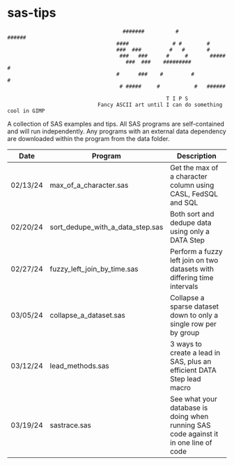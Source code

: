 # sas-tips

                                         #######          #          ######
                                       ####              # #        #   
                                       ###  ###         #   #       #      
                                        ###   ###      #     #       #####
                                          ###  ###    #########           #
                                       #      ###    #         #          # 
                                        # #####     #           #   ######  
                        
                                                       T I P S 
                                 Fancy ASCII art until I can do something cool in GIMP

A collection of SAS examples and tips. All SAS programs are self-contained and will run independently. 
Any programs with an external data dependency are downloaded within the program from the data folder.

Date          | Program       | Description
------------- | ------------- | ------------- 
02/13/24 | max_of_a_character.sas | Get the max of a character column using CASL, FedSQL and SQL
02/20/24 | sort_dedupe_with_a_data_step.sas | Both sort and dedupe data using only a DATA Step
02/27/24 | fuzzy_left_join_by_time.sas | Perform a fuzzy left join on two datasets with differing time intervals
03/05/24 | collapse_a_dataset.sas | Collapse a sparse dataset down to only a single row per by group
03/12/24 | lead_methods.sas | 3 ways to create a lead in SAS, plus an efficient DATA Step lead macro
03/19/24 | sastrace.sas | See what your database is doing when running SAS code against it in one line of code
